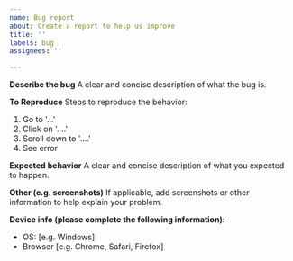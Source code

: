 ```yaml
---
name: Bug report
about: Create a report to help us improve
title: ''
labels: bug
assignees: ''

---
```


**Describe the bug**
A clear and concise description of what the bug is.

**To Reproduce**
Steps to reproduce the behavior:
1. Go to '...'
2. Click on '....'
3. Scroll down to '....'
4. See error

**Expected behavior**
A clear and concise description of what you expected to happen.

**Other (e.g. screenshots)**
If applicable, add screenshots or other information to help explain your problem.

**Device info (please complete the following information):**
 - OS: [e.g. Windows]
 - Browser [e.g. Chrome, Safari, Firefox]
